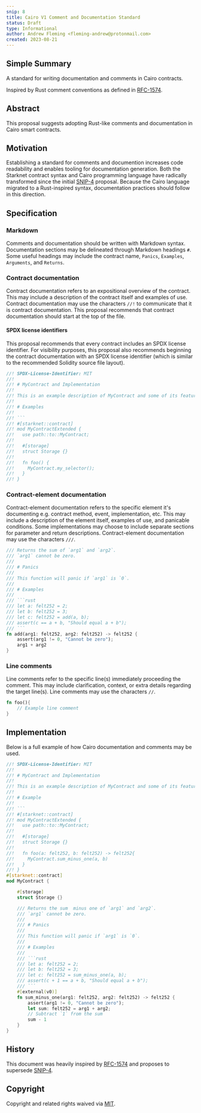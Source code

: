 ```yaml
---
snip: 8
title: Cairo V1 Comment and Documentation Standard
status: Draft
type: Informational
author: Andrew Fleming <fleming-andrew@protonmail.com>
created: 2023-08-21
---
```


## Simple Summary

A standard for writing documentation and comments in Cairo contracts.

Inspired by Rust comment conventions as defined in [RFC-1574](https://github.com/rust-lang/rfcs/commit/9b39f573ff9fc230de7388fb515bac0794fe2e36).

## Abstract

This proposal suggests adopting Rust-like comments and documentation in Cairo smart contracts.

## Motivation

Establishing a standard for comments and documention increases code readability and enables tooling for documentation generation.
Both the Starknet contract syntax and Cairo programming language have radically transformed since the initial [SNIP-4](snip-4.md) proposal.
Because the Cairo language migrated to a Rust-inspired syntax, documentation practices should follow in this direction.

## Specification

### Markdown

Comments and documentation should be written with Markdown syntax.
Documentation sections may be delineated through Markdown headings `#`.
Some useful headings may include the contract name, `Panics`, `Examples`, `Arguments`, and `Returns`.

### Contract documentation

Contract documentation refers to an expositional overview of the contract.
This may include a description of the contract itself and examples of use.
Contract documentation may use the characters `//!` to communicate that it is contract documentation.
This proposal recommends that contract documentation should start at the top of the file.

#### SPDX license identifiers

This proposal recommends that every contract includes an SPDX license identifier.
For visibility purposes, this proposal also recommends beginning the contract documentation with an SPDX license identifier (which is similar to the recommended Solidity source file layout).

```rust
//! SPDX-License-Identifier: MIT
//!
//! # MyContract and Implementation
//!
//! This is an example description of MyContract and some of its features.
//!
//! # Examples
//!
//! ```
//! #[starknet::contract]
//! mod MyContractExtended {
//!   use path::to::MyContract;
//!
//!   #[storage]
//!   struct Storage {}
//!
//!   fn foo() {
//!     MyContract.my_selector();
//!   }
//! }
```

### Contract-element documentation

Contract-element documentation refers to the specific element it's documenting e.g. contract method, event, implementation, etc.
This may include a description of the element itself, examples of use, and panicable conditions.
Some implementations may choose to include separate sections for parameter and return descriptions.
Contract-element documentation may use the characters `///`.

```rust
/// Returns the sum of `arg1` and `arg2`.
/// `arg1` cannot be zero.
///
/// # Panics
///
/// This function will panic if `arg1` is `0`.
///
/// # Examples
///
/// ```rust
/// let a: felt252 = 2;
/// let b: felt252 = 3;
/// let c: felt252 = add(a, b);
/// assert(c == a + b, "Should equal a + b");
/// ```
fn add(arg1: felt252, arg2: felt252) -> felt252 {
    assert(arg1 != 0, "Cannot be zero");
    arg1 + arg2
}
```

### Line comments

Line comments refer to the specific line(s) immediately proceeding the comment.
This may include clarification, context, or extra details regarding the target line(s).
Line comments may use the characters `//`.

```rust
fn foo(){
    // Example line comment
}
```

## Implementation

Below is a full example of how Cairo documentation and comments may be used.

```rust
//! SPDX-License-Identifier: MIT
//!
//! # MyContract and Implementation
//!
//! This is an example description of MyContract and some of its features.
//!
//! # Example
//!
//! ```
//! #[starknet::contract]
//! mod MyContractExtended {
//!   use path::to::MyContract;
//!
//!   #[storage]
//!   struct Storage {}
//!
//!   fn foo(a: felt252, b: felt252) -> felt252{
//!     MyContract.sum_minus_one(a, b)
//!   }
//! }
#[starknet::contract]
mod MyContract {

    #[storage]
    struct Storage {}

    /// Returns the sum  minus one of `arg1` and `arg2`.
    /// `arg1` cannot be zero.
    ///
    /// # Panics
    ///
    /// This function will panic if `arg1` is `0`.
    ///
    /// # Examples
    ///
    /// ```rust
    /// let a: felt252 = 2;
    /// let b: felt252 = 3;
    /// let c: felt252 = sum_minus_one(a, b);
    /// assert(c + 1 == a + b, "Should equal a + b");
    /// ```
    #[external(v0)]
    fn sum_minus_one(arg1: felt252, arg2: felt252) -> felt252 {
        assert(arg1 != 0, "Cannot be zero");
        let sum: felt252 = arg1 + arg2;
        // Subtract `1` from the sum
        sum - 1
    }
}
```

## History

This document was heavily inspired by [RFC-1574](https://github.com/rust-lang/rfcs/commit/9b39f573ff9fc230de7388fb515bac0794fe2e36) and proposes to supersede [SNIP-4](snip-4.md).

## Copyright

Copyright and related rights waived via [MIT](../LICENSE).
